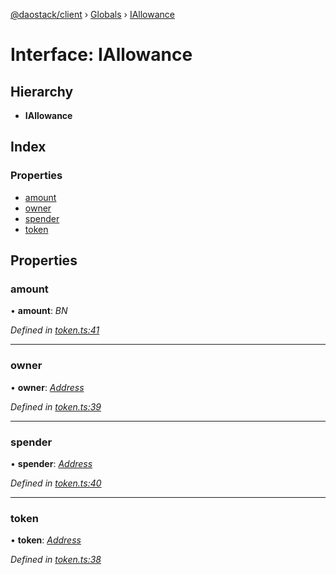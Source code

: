 [@daostack/client](../README.md) › [Globals](../globals.md) › [IAllowance](iallowance.md)

# Interface: IAllowance

## Hierarchy

* **IAllowance**

## Index

### Properties

* [amount](iallowance.md#amount)
* [owner](iallowance.md#owner)
* [spender](iallowance.md#spender)
* [token](iallowance.md#token)

## Properties

###  amount

• **amount**: *BN*

*Defined in [token.ts:41](https://github.com/daostack/client/blob/1bc237e/src/token.ts#L41)*

___

###  owner

• **owner**: *[Address](../globals.md#address)*

*Defined in [token.ts:39](https://github.com/daostack/client/blob/1bc237e/src/token.ts#L39)*

___

###  spender

• **spender**: *[Address](../globals.md#address)*

*Defined in [token.ts:40](https://github.com/daostack/client/blob/1bc237e/src/token.ts#L40)*

___

###  token

• **token**: *[Address](../globals.md#address)*

*Defined in [token.ts:38](https://github.com/daostack/client/blob/1bc237e/src/token.ts#L38)*
